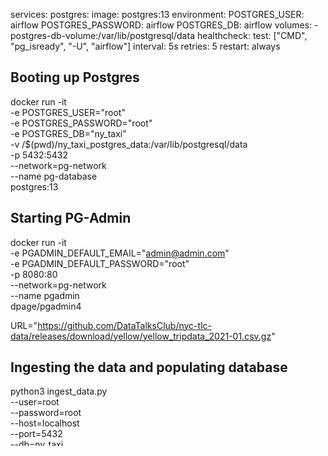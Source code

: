 services:
  postgres:
    image: postgres:13
    environment:
      POSTGRES_USER: airflow
      POSTGRES_PASSWORD: airflow
      POSTGRES_DB: airflow
    volumes:
      - postgres-db-volume:/var/lib/postgresql/data
    healthcheck:
      test: ["CMD", "pg_isready", "-U", "airflow"]
      interval: 5s
      retries: 5
    restart: always

## Booting up Postgres
docker run -it \
  -e POSTGRES_USER="root" \
  -e POSTGRES_PASSWORD="root" \
  -e POSTGRES_DB="ny_taxi" \
  -v /$(pwd)/ny_taxi_postgres_data:/var/lib/postgresql/data \
  -p 5432:5432 \
  --network=pg-network \
  --name pg-database \
  postgres:13

## Starting PG-Admin
docker run -it \
  -e PGADMIN_DEFAULT_EMAIL="admin@admin.com" \
  -e PGADMIN_DEFAULT_PASSWORD="root" \
  -p 8080:80 \
  --network=pg-network \
  --name pgadmin \
  dpage/pgadmin4

URL="https://github.com/DataTalksClub/nyc-tlc-data/releases/download/yellow/yellow_tripdata_2021-01.csv.gz"
## Ingesting the data and populating database
python3  ingest_data.py \
--user=root \
--password=root \
 --host=localhost \
 --port=5432 \
 --db=ny_taxi \
 --table-name=yellow_taxi_trips \
 --url=${URL}

 ## Dockerizing our Ingestion Script
 docker built -t taxi_ingest:v001 .

 ## Running the Docker pipeline
 docker run -it \
  --network=pg-network\
  taxi_ingest:v001 \
  --user=root \
  --password=root \
  --host=pg-database \
  --port=5432 \ 
  --db=ny_taxi \
  --table-name=yellow_taxi_trips \
  --url=${URL}